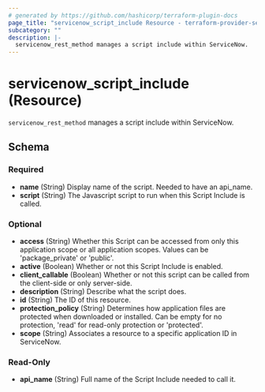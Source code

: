 ```yaml
---
# generated by https://github.com/hashicorp/terraform-plugin-docs
page_title: "servicenow_script_include Resource - terraform-provider-servicenow"
subcategory: ""
description: |-
  servicenow_rest_method manages a script include within ServiceNow.
---
```


# servicenow_script_include (Resource)

`servicenow_rest_method` manages a script include within ServiceNow.



<!-- schema generated by tfplugindocs -->
## Schema

### Required

- **name** (String) Display name of the script. Needed to have an api_name.
- **script** (String) The Javascript script to run when this Script Include is called.

### Optional

- **access** (String) Whether this Script can be accessed from only this application scope or all application scopes. Values can be 'package_private' or 'public'.
- **active** (Boolean) Whether or not this Script Include is enabled.
- **client_callable** (Boolean) Whether or not this script can be called from the client-side or only server-side.
- **description** (String) Describe what the script does.
- **id** (String) The ID of this resource.
- **protection_policy** (String) Determines how application files are protected when downloaded or installed. Can be empty for no protection, 'read' for read-only protection or 'protected'.
- **scope** (String) Associates a resource to a specific application ID in ServiceNow.

### Read-Only

- **api_name** (String) Full name of the Script Include needed to call it.


